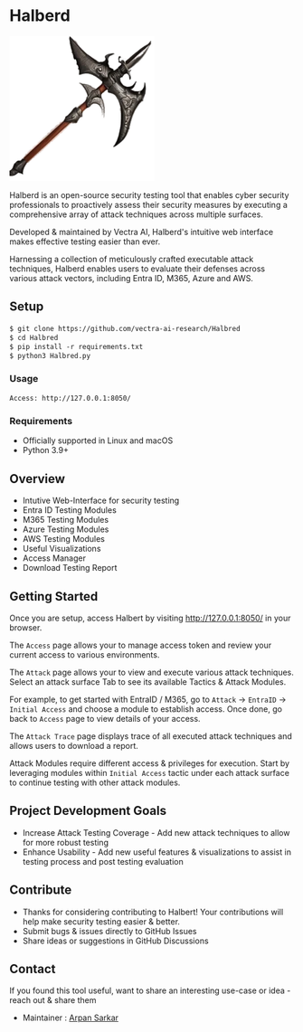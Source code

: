 # Halberd

![logo](/assets/favicon.ico)

Halberd is an open-source security testing tool that enables cyber security professionals to proactively assess their security measures by executing a comprehensive array of attack techniques across multiple surfaces.

Developed & maintained by Vectra AI, Halberd's intuitive web interface makes effective testing easier than ever.

Harnessing a collection of meticulously crafted executable attack techniques, Halberd enables users to evaluate their defenses across various attack vectors, including Entra ID, M365, Azure and AWS.

## Setup
```
$ git clone https://github.com/vectra-ai-research/Halbred
$ cd Halbred
$ pip install -r requirements.txt
$ python3 Halbred.py
```

### Usage
```
Access: http://127.0.0.1:8050/
```

### Requirements
- Officially supported in Linux and macOS
- Python 3.9+

## Overview
- Intutive Web-Interface for security testing
- Entra ID Testing Modules
- M365 Testing Modules
- Azure Testing Modules
- AWS Testing Modules
- Useful Visualizations
- Access Manager
- Download Testing Report

## Getting Started
Once you are setup, access Halbert by visiting http://127.0.0.1:8050/ in your browser. 

The `Access` page allows your to manage access token and review your current access to various environments.

The `Attack` page allows your to view and execute various attack techniques. Select an attack surface Tab to see its available Tactics & Attack Modules. 

For example, to get started with EntraID / M365, go to `Attack` -> `EntraID` -> `Initial Access` and choose a module to establish access. Once done, go back to `Access` page to view details of your access.

The `Attack Trace` page displays trace of all executed attack techniques and allows users to download a report.

Attack Modules require different access & privileges for execution. Start by leveraging modules within `Initial Access` tactic under each attack surface to continue testing with other attack modules. 

## Project Development Goals
- Increase Attack Testing Coverage - Add new attack techniques to allow for more robust testing
- Enhance Usability - Add new useful features & visualizations to assist in testing process and post testing evaluation

## Contribute
- Thanks for considering contributing to Halbert! Your contributions will help make security testing easier & better.
- Submit bugs & issues directly to GitHub Issues
- Share ideas or suggestions in GitHub Discussions

## Contact
If you found this tool useful, want to share an interesting use-case or idea - reach out & share them
 - Maintainer : [Arpan Sarkar](https://www.linkedin.com/in/arpan-sarkar/)